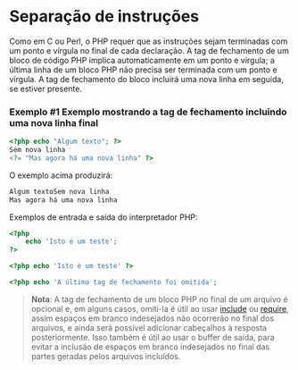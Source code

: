 # Separação de instruções

Como em C ou Perl, o PHP requer que as instruções sejam terminadas com um ponto e vírgula no final de cada declaração. A tag de fechamento de um bloco de código PHP implica automaticamente em um ponto e vírgula; a última linha de um bloco PHP não precisa ser terminada com um ponto e vírgula. A tag de fechamento do bloco incluirá uma nova linha em seguida, se estiver presente.

### Exemplo #1 Exemplo mostrando a tag de fechamento incluindo uma nova linha final

```php
<?php echo "Algum texto"; ?>
Sem nova linha
<?= "Mas agora há uma nova linha" ?>
```

O exemplo acima produzirá:

```txt
Algum textoSem nova linha
Mas agora há uma nova linha
```

Exemplos de entrada e saída do interpretador PHP:

```php
<?php
    echo 'Isto é um teste';
?>

<?php echo 'Isto é um teste' ?>

<?php echo 'A última tag de fechamento foi omitida';
```

> **Nota**:
> A tag de fechamento de um bloco PHP no final de um arquivo é opcional e, em alguns casos, omiti-la é útil ao usar [include](https://www.php.net/manual/pt_BR/function.include.php) ou [require](https://www.php.net/manual/pt_BR/function.require.php), assim espaços em branco indesejados não ocorrerão no final dos arquivos, e ainda será possível adicionar cabeçalhos à resposta posteriormente. Isso também é útil ao usar o buffer de saída, para evitar a inclusão de espaços em branco indesejados no final das partes geradas pelos arquivos incluídos.